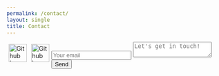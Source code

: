 ```yaml
---
permalink: /contact/
layout: single
title: Contact
---
```

<head>
<style>
/* Three image containers (use 25% for four, and 50% for two, etc) */
.column {
 float: left;
 width: 50%%;
 padding: 5px;
}

/* Clear floats after image containers */
.row::after {
 content: "";
 clear: both;
 display: table;
}
</style>
</head>

<p>

</p>

<div class="row">
 <div class="column">
   <a href="https://github.com/jonwithers?tab=repositories">
    <img src="/portfolio/assets/images/github.png" alt="Github logo" style="width:42px;height:42px;border:0;">
   </a>
 </div>
 <div class="column">
   <a href="https://linkedin.com/in/jon-withers">
    <img src="/portfolio/assets/images/linkedin.svg" alt="Github logo" style="width:42px;height:42px;border:0;">
   </a>
 </div>
</div>
<p>

</p>

<form action="https://formspree.io/jon.s.withers@gmail.com" method="post">
  <input type="email" name="_replyto" placeholder="Your email">
  <textarea name="body" placeholder="Let's get in touch!"></textarea>
  <input type="submit" value="Send">
</form>
